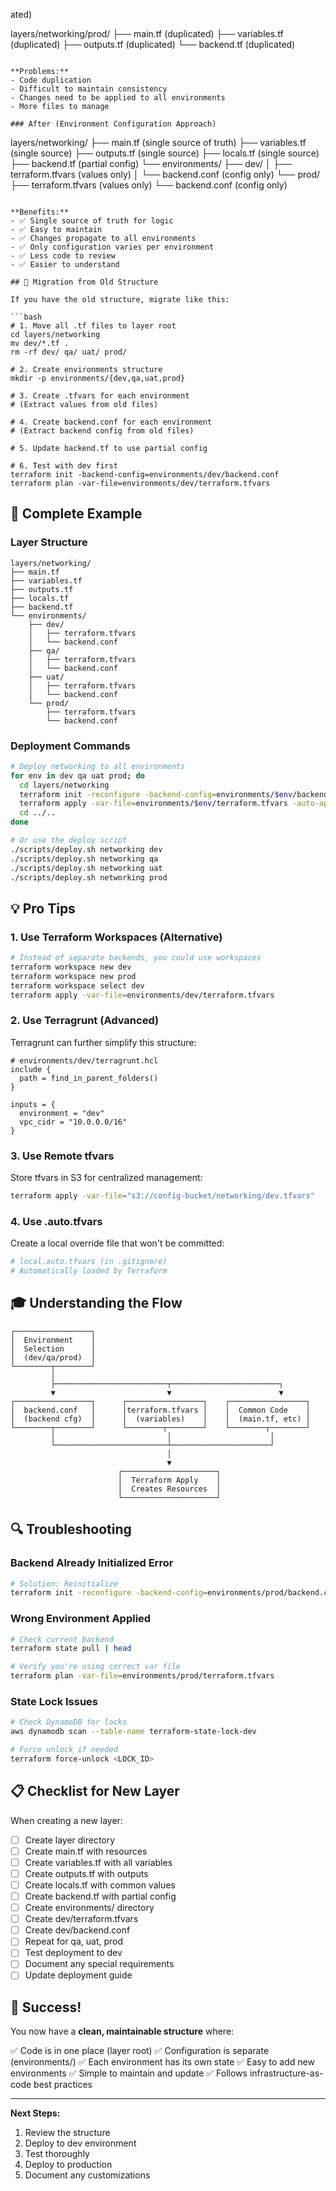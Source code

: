 ated)

layers/networking/prod/
  ├── main.tf (duplicated)
  ├── variables.tf (duplicated)
  ├── outputs.tf (duplicated)
  └── backend.tf (duplicated)
```

**Problems:**
- Code duplication
- Difficult to maintain consistency
- Changes need to be applied to all environments
- More files to manage

### After (Environment Configuration Approach)
```
layers/networking/
  ├── main.tf (single source of truth)
  ├── variables.tf (single source)
  ├── outputs.tf (single source)
  ├── locals.tf (single source)
  ├── backend.tf (partial config)
  └── environments/
      ├── dev/
      │   ├── terraform.tfvars (values only)
      │   └── backend.conf (config only)
      └── prod/
          ├── terraform.tfvars (values only)
          └── backend.conf (config only)
```

**Benefits:**
- ✅ Single source of truth for logic
- ✅ Easy to maintain
- ✅ Changes propagate to all environments
- ✅ Only configuration varies per environment
- ✅ Less code to review
- ✅ Easier to understand

## 🔄 Migration from Old Structure

If you have the old structure, migrate like this:

```bash
# 1. Move all .tf files to layer root
cd layers/networking
mv dev/*.tf .
rm -rf dev/ qa/ uat/ prod/

# 2. Create environments structure
mkdir -p environments/{dev,qa,uat,prod}

# 3. Create .tfvars for each environment
# (Extract values from old files)

# 4. Create backend.conf for each environment
# (Extract backend config from old files)

# 5. Update backend.tf to use partial config

# 6. Test with dev first
terraform init -backend-config=environments/dev/backend.conf
terraform plan -var-file=environments/dev/terraform.tfvars
```

## 🎯 Complete Example

### Layer Structure
```
layers/networking/
├── main.tf
├── variables.tf
├── outputs.tf
├── locals.tf
├── backend.tf
└── environments/
    ├── dev/
    │   ├── terraform.tfvars
    │   └── backend.conf
    ├── qa/
    │   ├── terraform.tfvars
    │   └── backend.conf
    ├── uat/
    │   ├── terraform.tfvars
    │   └── backend.conf
    └── prod/
        ├── terraform.tfvars
        └── backend.conf
```

### Deployment Commands

```bash
# Deploy networking to all environments
for env in dev qa uat prod; do
  cd layers/networking
  terraform init -reconfigure -backend-config=environments/$env/backend.conf
  terraform apply -var-file=environments/$env/terraform.tfvars -auto-approve
  cd ../..
done

# Or use the deploy script
./scripts/deploy.sh networking dev
./scripts/deploy.sh networking qa
./scripts/deploy.sh networking uat
./scripts/deploy.sh networking prod
```

## 💡 Pro Tips

### 1. Use Terraform Workspaces (Alternative)
```bash
# Instead of separate backends, you could use workspaces
terraform workspace new dev
terraform workspace new prod
terraform workspace select dev
terraform apply -var-file=environments/dev/terraform.tfvars
```

### 2. Use Terragrunt (Advanced)
Terragrunt can further simplify this structure:
```hcl
# environments/dev/terragrunt.hcl
include {
  path = find_in_parent_folders()
}

inputs = {
  environment = "dev"
  vpc_cidr = "10.0.0.0/16"
}
```

### 3. Use Remote tfvars
Store tfvars in S3 for centralized management:
```bash
terraform apply -var-file="s3://config-bucket/networking/dev.tfvars"
```

### 4. Use .auto.tfvars
Create a local override file that won't be committed:
```bash
# local.auto.tfvars (in .gitignore)
# Automatically loaded by Terraform
```

## 🎓 Understanding the Flow

```
┌─────────────────┐
│  Environment    │
│  Selection      │
│  (dev/qa/prod)  │
└────────┬────────┘
         │
         ├─────────────────────────┬────────────────────────┐
         ▼                         ▼                        ▼
┌─────────────────┐      ┌─────────────────┐    ┌─────────────────┐
│  backend.conf   │      │terraform.tfvars │    │  Common Code    │
│  (backend cfg)  │      │  (variables)    │    │  (main.tf, etc) │
└────────┬────────┘      └────────┬────────┘    └────────┬────────┘
         │                         │                      │
         └─────────────────────────┴──────────────────────┘
                                   │
                                   ▼
                        ┌─────────────────────┐
                        │  Terraform Apply    │
                        │  Creates Resources  │
                        └─────────────────────┘
```

## 🔍 Troubleshooting

### Backend Already Initialized Error
```bash
# Solution: Reinitialize
terraform init -reconfigure -backend-config=environments/prod/backend.conf
```

### Wrong Environment Applied
```bash
# Check current backend
terraform state pull | head

# Verify you're using correct var file
terraform plan -var-file=environments/prod/terraform.tfvars
```

### State Lock Issues
```bash
# Check DynamoDB for locks
aws dynamodb scan --table-name terraform-state-lock-dev

# Force unlock if needed
terraform force-unlock <LOCK_ID>
```

## 📋 Checklist for New Layer

When creating a new layer:

- [ ] Create layer directory
- [ ] Create main.tf with resources
- [ ] Create variables.tf with all variables
- [ ] Create outputs.tf with outputs
- [ ] Create locals.tf with common values
- [ ] Create backend.tf with partial config
- [ ] Create environments/ directory
- [ ] Create dev/terraform.tfvars
- [ ] Create dev/backend.conf
- [ ] Repeat for qa, uat, prod
- [ ] Test deployment to dev
- [ ] Document any special requirements
- [ ] Update deployment guide

## 🎉 Success!

You now have a **clean, maintainable structure** where:

✅ Code is in one place (layer root)
✅ Configuration is separate (environments/)
✅ Each environment has its own state
✅ Easy to add new environments
✅ Simple to maintain and update
✅ Follows infrastructure-as-code best practices

---

**Next Steps:**
1. Review the structure
2. Deploy to dev environment
3. Test thoroughly
4. Deploy to production
5. Document any customizations
